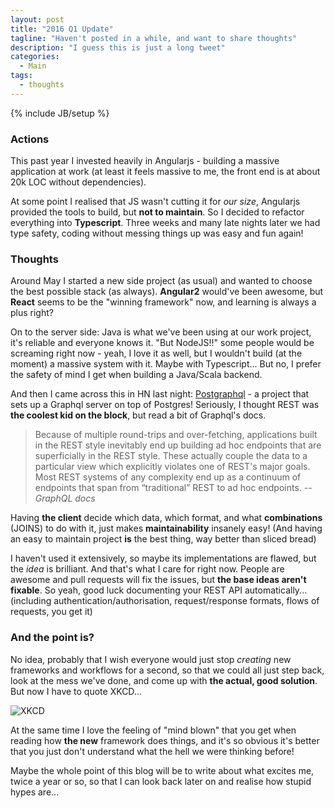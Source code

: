 ```yaml
---
layout: post
title: "2016 Q1 Update"
tagline: "Haven't posted in a while, and want to share thoughts"
description: "I guess this is just a long tweet"
categories:
  - Main
tags:
  - thoughts
---
```

{% include JB/setup %}

### Actions

This past year I invested heavily in Angularjs - building a massive application at work (at least it feels massive to me, the front end is at about 20k LOC without dependencies).

At some point I realised that JS wasn't cutting it for *our size*, Angularjs provided the tools to build, but **not to maintain**. So I decided to refactor everything into **Typescript**. Three weeks and many late nights later we had type safety, coding without messing things up was easy and fun again!

### Thoughts

Around May I started a new side project (as usual) and wanted to choose the best possible stack (as always). **Angular2** would've been awesome, but **React** seems to be the "winning framework" now, and learning is always a plus right?

On to the server side: Java is what we've been using at our work project, it's reliable and everyone knows it. "But NodeJS!!" some people would be screaming right now - yeah, I love it as well, but I wouldn't build (at the moment) a massive system with it. Maybe with Typescript... But no, I prefer the safety of mind I get when building a Java/Scala backend.

And then I came across this in HN last night: [Postgraphql](https://github.com/calebmer/postgraphql) - a project that sets up a Graphql server on top of Postgres! Seriously, I thought REST was **the coolest kid on the block**, but read a bit of Graphql's docs.


> Because of multiple round-trips and over-fetching, applications built in the REST style inevitably end up building ad hoc endpoints that are superficially in the REST style. These actually couple the data to a particular view which explicitly violates one of REST's major goals. Most REST systems of any complexity end up as a continuum of endpoints that span from “traditional” REST to ad hoc endpoints.
> *-- GraphQL docs*

Having **the client** decide which data, which format, and what **combinations** (JOINS) to do with it, just makes **maintainability** insanely easy! (And having an easy to maintain project **is** the best thing, way better than sliced bread)

I haven't used it extensively, so maybe its implementations are flawed, but the *idea* is brilliant. And that's what I care for right now. People are awesome and pull requests will fix the issues, but **the base ideas aren't fixable**. So yeah, good luck documenting your REST API automatically... (including authentication/authorisation, request/response formats, flows of requests, you get it)

### And the point is?

No idea, probably that I wish everyone would just stop *creating* new frameworks and workflows for a second, so that we could all just step back, look at the mess we've done, and come up with **the actual, good solution**. But now I have to quote XKCD...

![XKCD](http://imgs.xkcd.com/comics/standards.png)

At the same time I love the feeling of "mind blown" that you get when reading how **the new** framework does things, and it's so obvious it's better that you just don't understand what the hell we were thinking before!

Maybe the whole point of this blog will be to write about what excites me, twice a year or so, so that I can look back later on and realise how stupid hypes are...
